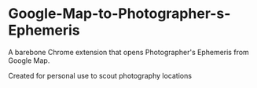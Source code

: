# Google-Map-to-Photographer-s-Ephemeris

A barebone Chrome extension that opens Photographer's Ephemeris from Google Map.

Created for personal use to scout photography locations